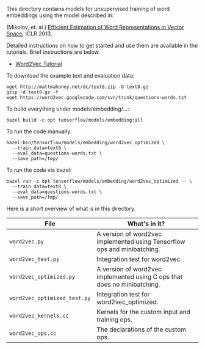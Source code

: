 This directory contains models for unsupervised training of word embeddings
using the model described in:

(Mikolov, et. al.) [Efficient Estimation of Word Representations in Vector Space](http://arxiv.org/abs/1301.3781),
ICLR 2013.

Detailed instructions on how to get started and use them are available in the
tutorials. Brief instructions are below.

* [Word2Vec Tutorial](http://tensorflow.org/tutorials/word2vec/)

To download the example text and evaluation data:

```shell
wget http://mattmahoney.net/dc/text8.zip -O text8.gz
gzip -d text8.gz -f
wget https://word2vec.googlecode.com/svn/trunk/questions-words.txt
```

To build everything under models/embedding/...:

```shell
bazel build -c opt tensorflow/models/embedding:all
```

To run the code manually:

```shell
bazel-bin/tensorflow/models/embedding/word2vec_optimized \
  --train_data=text8 \
  --eval_data=questions-words.txt \
  --save_path=/tmp/
```

To run the code via bazel:

```shell
bazel run -c opt tensorflow/models/embedding/word2vec_optimized -- \
  --train_data=text8 \
  --eval_data=questions-words.txt \
  --save_path=/tmp/
```

Here is a short overview of what is in this directory.

File | What's in it?
--- | ---
`word2vec.py` | A version of word2vec implemented using Tensorflow ops and minibatching.
`word2vec_test.py` | Integration test for word2vec.
`word2vec_optimized.py` | A version of word2vec implemented using C ops that does no minibatching.
`word2vec_optimized_test.py` | Integration test for word2vec_optimized.
`word2vec_kernels.cc` | Kernels for the custom input and training ops.
`word2vec_ops.cc` | The declarations of the custom ops.
